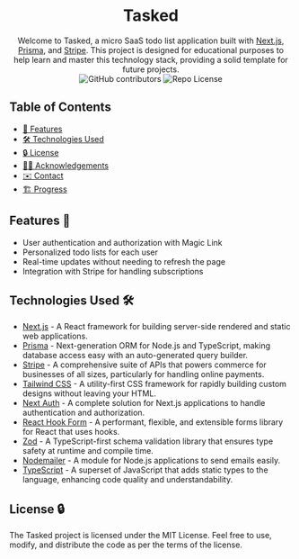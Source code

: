 <div align="center" >
  <h1>Tasked</h1>
</div>

<div align="center">
  Welcome to Tasked, a micro SaaS todo list application built with <a href="https://nextjs.org/">Next.js</a>, <a href="https://www.prisma.io/">Prisma</a>, and <a href="https://stripe.com">Stripe</a>. This project is designed for educational purposes to help learn and master this technology stack, providing a solid template for future projects.
</div>

<div align="center">
  <!-- TO ADD more Badges use -> https://shields.io/ -->

  <img alt="GitHub contributors" src="https://img.shields.io/github/contributors/7cass/micro-saas-template">
  <img alt="Repo License" src="https://img.shields.io/github/license/7cass/micro-saas-template">
  <!-- <img alt="Website Status" src="https://img.shields.io/website?url=https%3A%2F%2F==NAME==.vercel.app"> -->

  </div>

## Table of Contents

- [🚀 Features](#features)
- [🛠️ Technologies Used](#technologies-used)
- [🔒 License](#license)
- [🙏🏻 Acknowledgements](#acknowledgements)
- [✉️ Contact](#contact)
- [🏗️ Progress](#related-youtube-videos-progress)

<a id="features"></a>

## Features 🚀

- User authentication and authorization with Magic Link
- Personalized todo lists for each user
- Real-time updates without needing to refresh the page
- Integration with Stripe for handling subscriptions

<a id="technologies-used"></a>

## Technologies Used 🛠️

- [Next.js](https://nextjs.org/) - A React framework for building server-side rendered and static web applications.
- [Prisma](https://www.prisma.io/) - Next-generation ORM for Node.js and TypeScript, making database access easy with an auto-generated query builder.
- [Stripe](https://stripe.com) - A comprehensive suite of APIs that powers commerce for businesses of all sizes, particularly for handling online payments.
- [Tailwind CSS](https://tailwindcss.com/) - A utility-first CSS framework for rapidly building custom designs without leaving your HTML.
- [Next Auth](https://next-auth.js.org/) - A complete solution for Next.js applications to handle authentication and authorization.
- [React Hook Form](https://react-hook-form.com/) - A performant, flexible, and extensible forms library for React that uses hooks.
- [Zod](https://github.com/colinhacks/zod) - A TypeScript-first schema validation library that ensures type safety at runtime and compile time.
- [Nodemailer](https://nodemailer.com/about/) - A module for Node.js applications to send emails easily.
- [TypeScript](https://www.typescriptlang.org/) - A superset of JavaScript that adds static types to the language, enhancing code quality and understandability.

## License 🔒

<a id="license"></a>

The Tasked project is licensed under the MIT License. Feel free to use, modify, and distribute the code as per the terms of the license.

